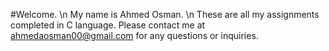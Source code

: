 #Welcome. \n
My name is Ahmed Osman. \n 
These are all my assignments completed in C language. 
Please contact me at ahmedaosman00@gmail.com for any questions or inquiries. 
